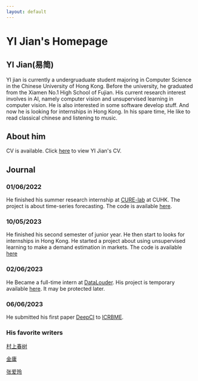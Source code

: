 ```yaml
---
layout: default
---
```

# YI Jian's Homepage

## YI Jian(易简)

YI jian is currently a undergruaduate student majoring in Computer Science in the Chinese University of Hong Kong. Before the university, he graduated from the Xiamen No.1 High School of Fujian.
His current research interest involves in AI, namely computer vision and unsupervised learning in computer vision. He is also interested in some software develop stuff. And now he is looking for internships in Hong Kong.
In his spare time, He like to read classical chinese and listening to music.

## About him

CV is available. Click [here](./src/cv.pdf) to view YI Jian's CV.

## Journal

### 01/06/2022

He finished his summer research internship at [CURE-lab](https://cure-lab.github.io/) at CUHK. The project is about time-series forecasting. The code is available [here](https://github.com/VEWOXIC/REPO_skeleton).

### 10/05/2023

He finished his second semester of junior year. He then start to looks for internships in Hong Kong. He started a project about using unsupervised learning to make a demand estimation in markets. The code is available [here](https://github.com/LIQiushui2427/DeepCI)

### 02/06/2023

He Became a full-time intern at [DataLouder](https://datalouder.com).
His project is temporary available [here](https://github.com/LIQiushui2427/CoT_Strategy). It may be protected later.

### 06/06/2023

He submitted his first paper [DeepCI](./src/DeepCI.pdf) to [ICRBME](https://www.icrbme.org/).

### His favorite writers

[村上春树](./pages/Murakami_Haruki.html)

[金庸](./pages/Jin_Yong.html)

[张爱玲](./pages/Zhang_Ailing.html)
